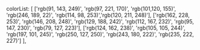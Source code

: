 <color-select :colorList="colorList" ></color-select>

colorList: [
            ['rgb(91, 143, 249)', 'rgb(97, 221, 170)', 'rgb(101,120, 155)', 'rgb(246, 189, 22)', 'rgb(114, 98, 253)','rgb(120, 211, 248)'],
                ['rgb(162, 228, 253)', 'rgb(146, 208, 248)', 'rgb(129, 188, 242)', 'rgb(112, 167, 232)', 'rgb(95, 147, 230)', 'rgb(79, 127, 223)'],
                ['rgb(124, 162, 238)', 'rgb(105, 105, 244)', 'rgb(197, 101, 245)', 'rgb(250, 127, 250)', 'rgb(243, 180, 222)', 'rgb(235, 222, 227)']
            ],